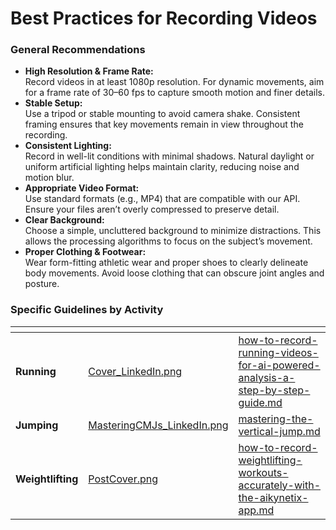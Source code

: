 # Best Practices for Recording Videos

### General Recommendations

* **High Resolution & Frame Rate:**\
  Record videos in at least 1080p resolution. For dynamic movements, aim for a frame rate of 30–60 fps to capture smooth motion and finer details.
* **Stable Setup:**\
  Use a tripod or stable mounting to avoid camera shake. Consistent framing ensures that key movements remain in view throughout the recording.
* **Consistent Lighting:**\
  Record in well-lit conditions with minimal shadows. Natural daylight or uniform artificial lighting helps maintain clarity, reducing noise and motion blur.
* **Appropriate Video Format:**\
  Use standard formats (e.g., MP4) that are compatible with our API. Ensure your files aren’t overly compressed to preserve detail.
* **Clear Background:**\
  Choose a simple, uncluttered background to minimize distractions. This allows the processing algorithms to focus on the subject’s movement.
* **Proper Clothing & Footwear:**\
  Wear form-fitting athletic wear and proper shoes to clearly delineate body movements. Avoid loose clothing that can obscure joint angles and posture.

### Specific Guidelines by Activity

<table data-view="cards"><thead><tr><th></th><th data-hidden data-card-cover data-type="files"></th><th data-hidden data-card-target data-type="content-ref"></th></tr></thead><tbody><tr><td><strong>Running</strong></td><td><a href="../../.gitbook/assets/Cover_LinkedIn.png">Cover_LinkedIn.png</a></td><td><a href="how-to-record-running-videos-for-ai-powered-analysis-a-step-by-step-guide.md">how-to-record-running-videos-for-ai-powered-analysis-a-step-by-step-guide.md</a></td></tr><tr><td><strong>Jumping</strong></td><td><a href="../../.gitbook/assets/MasteringCMJs_LinkedIn.png">MasteringCMJs_LinkedIn.png</a></td><td><a href="mastering-the-vertical-jump.md">mastering-the-vertical-jump.md</a></td></tr><tr><td><strong>Weightlifting</strong></td><td><a href="../../.gitbook/assets/PostCover.png">PostCover.png</a></td><td><a href="how-to-record-weightlifting-workouts-accurately-with-the-aikynetix-app.md">how-to-record-weightlifting-workouts-accurately-with-the-aikynetix-app.md</a></td></tr></tbody></table>

